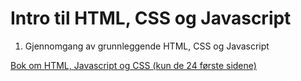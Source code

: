 # Intro til HTML, CSS og Javascript

1. Gjennomgang av grunnleggende HTML, CSS og Javascript

  

<a href="KodingForL-rere/utkast%20Javascript-bok.pdf">Bok om HTML, Javascript og CSS (kun de 24 første sidene) </a>
 


